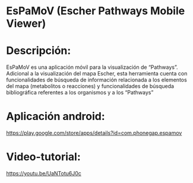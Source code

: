 # EsPaMoV (Escher Pathways Mobile Viewer)
 <h1>Descripción:</h1>
EsPaMoV es una aplicación móvil para la visualización de “Pathways”. Adicional a la visualización del mapa Escher, esta herramienta cuenta con funcionalidades de búsqueda de información relacionada a los elementos del mapa (metabolitos o reacciones) y funcionalidades de búsqueda bibliográfica referentes a los organismos y a los “Pathways”
 
 <h1>Aplicación android:</h1>
 <a href="https://play.google.com/store/apps/details?id=com.phonegap.espamov">https://play.google.com/store/apps/details?id=com.phonegap.espamov</a>
 
 <h1>Video-tutorial:</h1>
 <a href="https://youtu.be/UaNTotu6J0c">https://youtu.be/UaNTotu6J0c</a>
